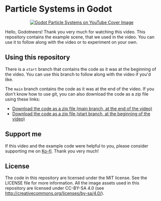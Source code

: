 ﻿# Particle Systems in Godot

<p align="center">
  <a href="https://youtu.be/yKoGuBGZatY"><img src="http://i3.ytimg.com/vi/yKoGuBGZatY/hqdefault.jpg" alt="Godot Particle Systems on YouTube Cover Image"></a> 
</p>

Hello, Godotneers! Thank you very much for watching this video. This repository contains the example scene, that we used in the video. You can use it to follow along with the video or to experiment on your own.

## Using this repository
There is a `start` branch that contains the code as it was at the beginning of the video. You can use this branch to follow along with the video if you'd like.

The `main` branch contains the code as it was at the end of the video. If you don't know how to use git, you can also download the code as a zip file using these links:

- [Download the code as a zip file (main branch, at the end of the video)](https://github.com/godotneers/particles-video/archive/refs/heads/main.zip)
- [Download the code as a zip file (start branch, at the beginning of the video)](https://github.com/godotneers/particles-video/archive/refs/heads/start.zip)

## Support me

If this video and the example code were helpful to you, please consider supporting me on [Ko-fi](https://ko-fi.com/derkork). Thank you very much!


## License

The code in this repository are licensed under the MIT license. See the LICENSE file for more information. All the image assets used in this repository are licensed under CC-BY-SA 4.0 (see http://creativecommons.org/licenses/by-sa/4.0/).